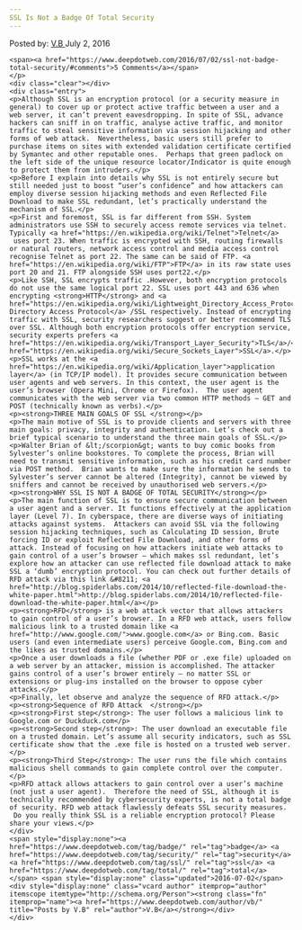 ```yaml
---
SSL Is Not a Badge Of Total Security
---
```

<article class="post-listing post-14701 post type-post status-publish format-standard has-post-thumbnail hentry category-deepdot-news tag-badge tag-security tag-ssl tag-total">
    <div class="post-inner">
    <p class="post-meta">
    <span>Posted by: <a href="https://www.deepdotweb.com/author/vb/" title="">V.B </a></span>
    <span>July 2, 2016</span>
    
    <span><a href="https://www.deepdotweb.com/2016/07/02/ssl-not-badge-total-security/#comments">5 Comments</a></span>
    </p>
    <div class="clear"></div>
    <div class="entry">
    <p>Although SSL is an encryption protocol (or a security measure in general) to cover up or protect active traffic between a user and a web server, it can’t prevent eavesdropping. In spite of SSL, advance hackers can sniff in on traffic, analyse active traffic, and monitor traffic to steal sensitive information via session hijacking and other forms of web attack.  Nevertheless, basic users still prefer to purchase items on sites with extended validation certificate certified by Symantec and other reputable ones.  Perhaps that green padlock on the left side of the unique resource locator/Indicator is quite enough to protect them from intruders.</p>
    <p>Before I explain into details why SSL is not entirely secure but still needed just to boost “user’s confidence” and how attackers can employ diverse session hijacking methods and even Reflected File Download to make SSL redundant, let’s practically understand the mechanism of SSL.</p>
    <p>First and foremost, SSL is far different from SSH. System administrators use SSH to securely access remote services via telnet. Typically <a href="https://en.wikipedia.org/wiki/Telnet">Telnet</a>  uses port 23. When traffic is encrypted with SSH, routing firewalls or natural routers, network access control and media access control recognise Telnet as port 22. The same can be said of FTP. <a href="https://en.wikipedia.org/wiki/FTP">FTP</a> in its raw state uses port 20 and 21. FTP alongside SSH uses port22.</p>
    <p>Like SSH, SSL encrypts traffic .However, both encryption protocols do not use the same logical port 22. SSL uses port 443 and 636 when encrypting <strong>HTTP</strong> and <a href="https://en.wikipedia.org/wiki/Lightweight_Directory_Access_Protocol">Lightweight Directory Access Protocol</a> /SSL respectively. Instead of encrypting traffic with SSL, security researchers suggest or better recommend TLS over SSL. Although both encryption protocols offer encryption service, security experts prefers <a href="https://en.wikipedia.org/wiki/Transport_Layer_Security">TLS</a>/<a href="https://en.wikipedia.org/wiki/Secure_Sockets_Layer">SSL</a>.</p>
    <p>SSL works at the <a href="https://en.wikipedia.org/wiki/Application_layer">application layer</a> (in TCP/IP model). It provides secure communication between user agents and web servers. In this context, the user agent is the user’s browser (Opera Mini, Chrome or Firefox).  The user agent communicates with the web server via two common HTTP methods – GET and POST (technically known as verbs).</p>
    <p><strong>THREE MAIN GOALS OF SSL </strong></p>
    <p>The main motive of SSL is to provide clients and servers with three main goals: privacy, integrity and authentication. Let’s check out a brief typical scenario to understand the three main goals of SSL.</p>
    <p>Walter Brian of &lt;/scorpion&gt; wants to buy comic books from Sylvester’s online bookstores. To complete the process, Brian will need to transmit sensitive information, such as his credit card number via POST method.  Brian wants to make sure the information he sends to Sylvester’s server cannot be altered (Integrity), cannot be viewed by sniffers and cannot be received by unauthorised web servers.</p>
    <p><strong>WHY SSL IS NOT A BADGE OF TOTAL SECURITY</strong></p>
    <p>The main function of SSL is to ensure secure communication between a user agent and a server. It functions effectively at the application layer (Level 7). In cyberspace, there are diverse ways of initiating attacks against systems.  Attackers can avoid SSL via the following session hijacking techniques, such as Calculating ID session, Brute forcing ID or exploit Reflected File Download, and other forms of attack. Instead of focusing on how attackers initiate web attacks to gain control of a user’s browser – which makes ssl redundant, let’s explore how an attacker can use reflected file download attack to make SSL a ‘dumb’ encryption protocol. You can check out further details of RFD attack via this link &#8211; <a href="http://blog.spiderlabs.com/2014/10/reflected-file-download-the-white-paper.html">http://blog.spiderlabs.com/2014/10/reflected-file-download-the-white-paper.html</a></p>
    <p><strong>RFD</strong> is a web attack vector that allows attackers to gain control of a user’s browser. In a RFD web attack, users follow malicious link to a trusted domain like <a href="http://www.google.com/">www.google.com</a> or Bing.com. Basic users (and even intermediate users) perceive Google.com, Bing.com and the likes as trusted domains.</p>
    <p>Once a user downloads a file (whether PDF or .exe file) uploaded on a web server by an attacker, mission is accomplished. The attacker gains control of a user’s brower entirely – no matter SSL or extensions or plug-ins installed on the browser to oppose cyber attacks.</p>
    <p>Finally, let observe and analyze the sequence of RFD attack.</p>
    <p><strong>Sequence of RFD Attack  </strong></p>
    <p><strong>First step</strong>: The user follows a malicious link to Google.com or Duckduck.com</p>
    <p><strong>Second step</strong>: The user download an executable file on a trusted domain. Let’s assume all security indicators, such as SSL certificate show that the .exe file is hosted on a trusted web server.</p>
    <p><strong>Third Step</strong>: The user runs the file which contains malicious shell commands to gain complete control over the computer.</p>
    <p>RFD attack allows attackers to gain control over a user’s machine (not just a user agent).  Therefore the need of SSL, although it is technically recommended by cybersecurity experts, is not a total badge of security. RFD web attack flawlessly defeats SSL security measures.  Do you really think SSL is a reliable encryption protocol? Please share your views.</p>
    </div>
    <span style="display:none"><a href="https://www.deepdotweb.com/tag/badge/" rel="tag">badge</a> <a href="https://www.deepdotweb.com/tag/security/" rel="tag">security</a> <a href="https://www.deepdotweb.com/tag/ssl/" rel="tag">ssl</a> <a href="https://www.deepdotweb.com/tag/total/" rel="tag">total</a></span> <span style="display:none" class="updated">2016-07-02</span>
    <div style="display:none" class="vcard author" itemprop="author" itemscope itemtype="http://schema.org/Person"><strong class="fn" itemprop="name"><a href="https://www.deepdotweb.com/author/vb/" title="Posts by V.B" rel="author">V.B</a></strong></div>
    </div>
</article>

